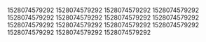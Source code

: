 1528074579292
1528074579292
1528074579292
1528074579292
1528074579292
1528074579292
1528074579292
1528074579292
1528074579292
1528074579292
1528074579292
1528074579292
1528074579292
1528074579292
1528074579292